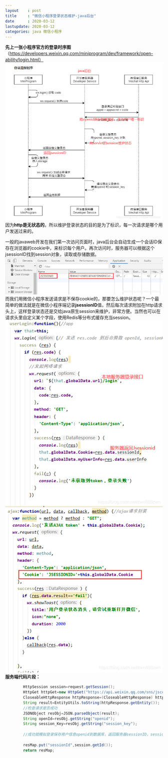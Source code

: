 ```yaml
---
layout    : post
title     : "微信小程序登录状态维护-java后台"
date      : 2020-03-12
lastupdate: 2020-03-12
categories: java 微信小程序
---
```


**先上一张小程序官方的登录时序图**（https://developers.weixin.qq.com/miniprogram/dev/framework/open-ability/login.html）
![在这里插入图片描述](/assets/img/2020-03-12-wx-mini-session-zh/1.png)
因为**http是无状态的**，所以维护登录状态的目的是为了标识，每一次请求是哪个用户发送过来的。

一般的javaweb开发在我们第一次访问页面时，java后台会自动生成一个会话ID保存在浏览器的cookie中，来标识每个用户。再次访问时，服务器可以根据这个jsessionID找到session对象，读取或存储数据。
![在这里插入图片描述](/assets/img/2020-03-12-wx-mini-session-zh/2.png)
而我们用微信小程序发送请求是不保存cookie的，那要怎么维护状态呢？一个最简单的做法就是在微信小程序端记录**jsessionID**值，然后每次请求附加在http请求头上，这样登录状态还是交给java原生session来维护，非常方便。当然也可以在请求头里自定义某个字段，使用Redis等分布式缓存充当session。
![在这里插入图片描述](/assets/img/2020-03-12-wx-mini-session-zh/3.png)
![在这里插入图片描述](/assets/img/2020-03-12-wx-mini-session-zh/4.png)
**服务端代码片段：**

```java
        HttpSession session=request.getSession();
        HttpGet httpGet=new HttpGet("https://api.weixin.qq.com/sns/jscode2session?appid="+appId+"&secret="+appSecret+"&js_code="+code+"&grant_type=authorization_code");
        CloseableHttpResponse httpResponse=(CloseableHttpResponse) httpClient.execute(httpGet);
        String result=EntityUtils.toString(httpResponse.getEntity());
        //检查请求是否成功
        JSONObject resObj=JSON.parseObject(result);
        String openId=resObj.getString("openid");
        String session_Key=resObj.getString("session_key");
        
        //成功就模拟登录保存用户信息openid到数据库，返回服务器sessionID，session_key和openid保存到服务器维护登录状态
        
        resMap.put("sessionId",session.getId());
        return resMap;
```